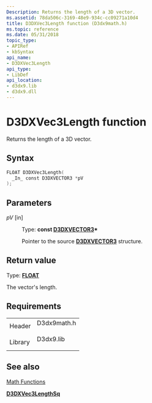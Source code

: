 ```yaml
---
Description: Returns the length of a 3D vector.
ms.assetid: 78da506c-3169-48e9-934c-cc09271a10d4
title: D3DXVec3Length function (D3dx9math.h)
ms.topic: reference
ms.date: 05/31/2018
topic_type: 
- APIRef
- kbSyntax
api_name: 
- D3DXVec3Length
api_type: 
- LibDef
api_location: 
- d3dx9.lib
- d3dx9.dll
---
```


# D3DXVec3Length function

Returns the length of a 3D vector.

## Syntax


```C++
FLOAT D3DXVec3Length(
  _In_ const D3DXVECTOR3 *pV
);
```



## Parameters

<dl> <dt>

*pV* \[in\]
</dt> <dd>

Type: **const [**D3DXVECTOR3**](d3dxvector3.md)\***

Pointer to the source [**D3DXVECTOR3**](d3dxvector3.md) structure.

</dd> </dl>

## Return value

Type: **[**FLOAT**](https://msdn.microsoft.com/library/Aa383751(v=VS.85).aspx)**

The vector's length.

## Requirements



|                    |                                                                                        |
|--------------------|----------------------------------------------------------------------------------------|
| Header<br/>  | <dl> <dt>D3dx9math.h</dt> </dl> |
| Library<br/> | <dl> <dt>D3dx9.lib</dt> </dl>   |



## See also

<dl> <dt>

[Math Functions](dx9-graphics-reference-d3dx-functions-math.md)
</dt> <dt>

[**D3DXVec3LengthSq**](d3dxvec3lengthsq.md)
</dt> </dl>

 

 




